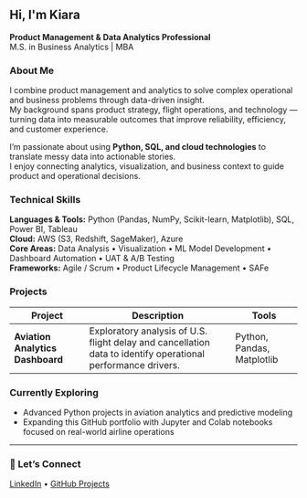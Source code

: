 ## Hi, I'm Kiara
**Product Management & Data Analytics Professional**  
M.S. in Business Analytics  |  MBA  

### About Me
I combine product management and analytics to solve complex operational and business problems through data-driven insight.  
My background spans product strategy, flight operations, and technology — turning data into measurable outcomes that improve reliability, efficiency, and customer experience.

I’m passionate about using **Python, SQL, and cloud technologies** to translate messy data into actionable stories.  
I enjoy connecting analytics, visualization, and business context to guide product and operational decisions.

### Technical Skills
**Languages & Tools:** Python (Pandas, NumPy, Scikit-learn, Matplotlib), SQL, Power BI, Tableau  
**Cloud:** AWS (S3, Redshift, SageMaker), Azure  
**Core Areas:** Data Analysis • Visualization • ML Model Development • Dashboard Automation • UAT & A/B Testing  
**Frameworks:** Agile / Scrum • Product Lifecycle Management • SAFe  

### Projects
| Project | Description | Tools |
|----------|--------------|-------|
| **Aviation Analytics Dashboard** | Exploratory analysis of U.S. flight delay and cancellation data to identify operational performance drivers. | Python, Pandas, Matplotlib |


### Currently Exploring
- Advanced Python projects in aviation analytics and predictive modeling  
- Expanding this GitHub portfolio with Jupyter and Colab notebooks focused on real-world airline operations


---

### 🔗 Let’s Connect
[LinkedIn](https://www.linkedin.com/in/kiara-serrano) • [GitHub Projects](https://github.com/kiserran)


